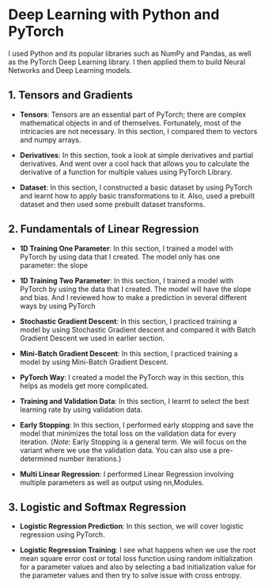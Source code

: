 # Deep Learning with Python and PyTorch
I used Python and its popular libraries such as NumPy and Pandas, as well as the PyTorch Deep Learning library. I then applied them to build Neural Networks and Deep Learning models.

## 1. Tensors and Gradients
- **Tensors**: Tensors are an essential part of PyTorch; there are complex mathematical objects in and of themselves. Fortunately, most of the intricacies are not necessary. In this section, I compared them to vectors and numpy arrays.

- **Derivatives**: In this section, took a look at simple derivatives and partial derivatives. And went over a cool hack that allows you to calculate the derivative of a function for multiple values using PyTorch Library.

- **Dataset**: In this section, I constructed a basic dataset by using PyTorch and learnt how to apply basic transformations to it. Also, used a prebuilt dataset and then used some prebuilt dataset transforms.

## 2. Fundamentals of Linear Regression
- **1D Training One Parameter**: In this section, I trained a model with PyTorch by using data that I created. The model only has one parameter: the slope

- **1D Training Two Parameter**: In this section, I trained a model with PyTorch by using the data that I created. The model will have the slope and bias. And l reviewed how to make a prediction in several different ways by using PyTorch

- **Stochastic Gradient Descent**: In this section, I practiced training a model by using Stochastic Gradient descent and compared it with Batch Gradient Descent we used in earlier section.

- **Mini-Batch Gradient Descent**: In this section, l practiced training a model by using Mini-Batch Gradient Descent.

- **PyTorch Way**: I created a model the PyTorch way in this section, this helps as models get more complicated.

- **Training and Validation Data**: In this section, I learnt to select the best learning rate by using validation data.

- **Early Stopping**: In this section, I performed early stopping and save the model that minimizes the total loss on the validation data for every iteration. (*Note*: Early Stopping is a general term. We will focus on the variant where we use the validation data. You can also use a pre-determined number iterations.)

- **Multi Linear Regression**: I performed Linear Regression involving multiple parameters as well as output using nn,Modules.

## 3. Logistic and Softmax Regression
- **Logistic Regression Prediction**: In this section, we will cover logistic regression using PyTorch.

- **Logistic Regression Training**: I see what happens when we use the root mean square error cost or total loss function using random initialization for a parameter values and also by selecting a bad initialization value for the parameter values and then try to solve issue with cross entropy.
